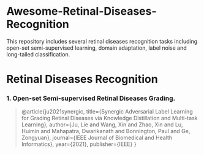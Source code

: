 # Awesome-Retinal-Diseases-Recognition
This repository includes several retinal diseases recognition tasks including open-set semi-supervised learning, domain adaptation, label noise and long-tailed classification.

# Retinal Diseases Recognition
### 1. Open-set Semi-supervised Retinal Diseases Grading.

>@article{ju2021synergic,
  title={Synergic Adversarial Label Learning for Grading Retinal Diseases via Knowledge Distillation and Multi-task Learning},
  author={Ju, Lie and Wang, Xin and Zhao, Xin and Lu, Huimin and Mahapatra, Dwarikanath and Bonnington, Paul and Ge, Zongyuan},
  journal={IEEE Journal of Biomedical and Health Informatics},
  year={2021},
  publisher={IEEE}
}
